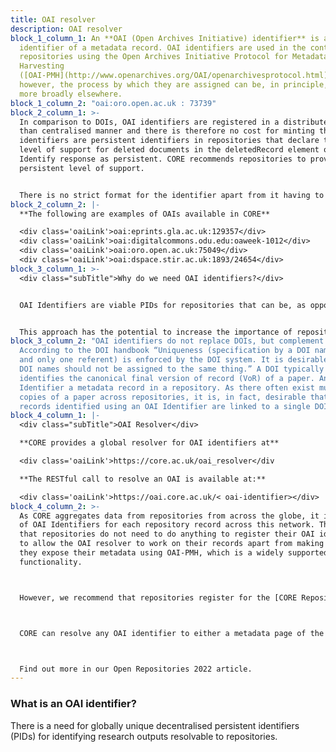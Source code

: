 ```yaml
---
title: OAI resolver
description: OAI resolver
block_1_column_1: An **OAI (Open Archives Initiative) identifier** is a unique
  identifier of a metadata record. OAI identifiers are used in the context of
  repositories using the Open Archives Initiative Protocol for Metadata
  Harvesting
  ([OAI-PMH](http://www.openarchives.org/OAI/openarchivesprotocol.html)),
  however, the process by which they are assigned can be, in principle, used
  more broadly elsewhere.
block_1_column_2: "oai:oro.open.ac.uk : 73739"
block_2_column_1: >-
  In comparison to DOIs, OAI identifiers are registered in a distributed rather
  than centralised manner and there is therefore no cost for minting them. OAI
  identifiers are persistent identifiers in repositories that declare their
  level of support for deleted documents in the deletedRecord element of the
  Identify response as persistent. CORE recommends repositories to provide this
  persistent level of support.


  There is no strict format for the identifier apart from it having to be a URI, but a Cgood practice is for it to consist of a globally unique prefix identifying the repository and a suffix that is locally unique to a given metadata record in the repository.
block_2_column_2: |-
  **The following are examples of OAIs available in CORE**

  <div class='oaiLink'>oai:eprints.gla.ac.uk:129357</div>
  <div class='oaiLink'>oai:digitalcommons.odu.edu:oaweek-1012</div>
  <div class='oaiLink'>oai:oro.open.ac.uk:75049</div>
  <div class='oaiLink'>oai:dspace.stir.ac.uk:1893/24654</div>
block_3_column_1: >-
  <div class="subTitle">Why do we need OAI identifiers?</div>


  OAI Identifiers are viable PIDs for repositories that can be, as opposed to DOIs, minted in a **distributed fashion** and cost-free, and which can be **resolvable directly to the repository** rather than to the publisher.


  This approach has the potential to increase the importance of repositories in the process of disseminating knowledge. CORE proivides a global **OAI Resolver** built on top of the CORE research outputs aggregation system.
block_3_column_2: "OAI identifiers do not replace DOIs, but complement them.
  According to the DOI handbook “Uniqueness (specification by a DOI name of one
  and only one referent) is enforced by the DOI system. It is desirable that two
  DOI names should not be assigned to the same thing.” A DOI typically
  identifies the canonical final version of record (VoR) of a paper. An OAI
  Identifier a metadata record in a repository. As there often exist multiple
  copies of a paper across repositories, it is, in fact, desirable that these
  records identified using an OAI Identifier are linked to a single DOI. "
block_4_column_1: |-
  <div class="subTitle">OAI Resolver</div>

  **CORE provides a global resolver for OAI identifiers at**

  <div class='oaiLink'>https://core.ac.uk/oai_resolver</div

  **The RESTful call to resolve an OAI is available at:**

  <div class='oaiLink'>https://oai.core.ac.uk/< oai-identifier></div>
block_4_column_2: >-
  As CORE aggregates data from repositories from across the globe, it is aware
  of OAI Identifiers for each repository record across this network. This means
  that repositories do not need to do anything to register their OAI identifiers
  to allow the OAI resolver to work on their records apart from making sure that
  they expose their metadata using OAI-PMH, which is a widely supported
  functionality. 



  However, we recommend that repositories register for the [CORE Repository Dashboard](https://core.ac.uk/services/repository-dashboard) to check that their metadata records are harvested correctly in their entirety. This is an extremely low barrier to adoption with the resolver effectively working out-of-the-box. 



  CORE can resolve any OAI identifier to either a metadata page of the record in CORE or route it directly to the repository page (coming up). To route redirection directly to the repository, it is necessary to provide a mapping in the CORE Repository page between the OAI prefix of a repository and the currently used URL for the repository metadata record display page/splash. The redirection will change instantly. 



  Find out more in our Open Repositories 2022 article.
---
```

<style>
.subTitle {
  line-height: 24px;
  font-size: 24px;
  font-weight: 500;
}
.oaiLinkBlock {
  position:relative;
}
.oaiLink {
  color: #B75400;
  line-height: 24px;
  font-size: 16px;
}
</style>

### What is an OAI identifier?

There is a need for globally unique decentralised persistent identifiers (PIDs) for identifying research outputs resolvable to repositories.
